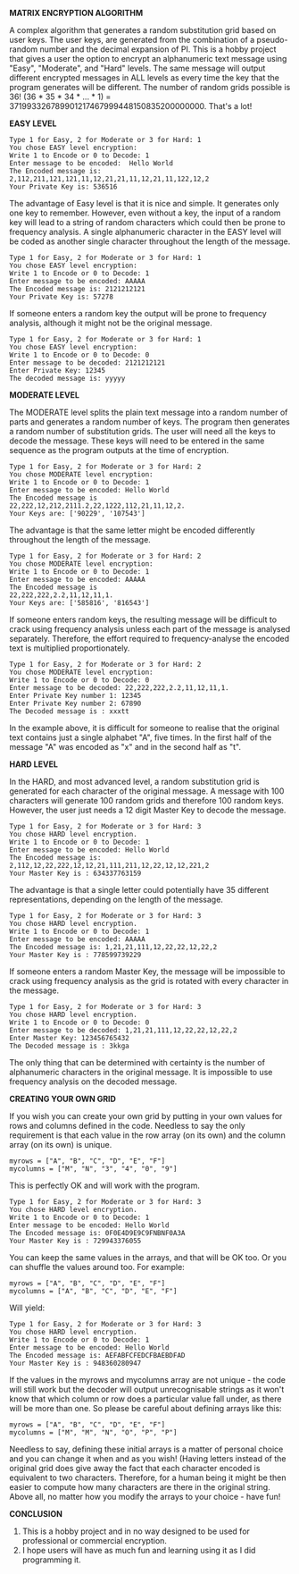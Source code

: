 **MATRIX ENCRYPTION ALGORITHM**

A complex algorithm that generates a random substitution grid based on user keys. The user keys, are generated from the combination of a pseudo-random number and the decimal expansion of PI.
This is a hobby project that gives a user the option to encrypt an alphanumeric text message using "Easy", "Moderate", and "Hard" levels.
The same message will output different encrypted messages in ALL levels as every time the key that the program generates will be different. The number of random grids possible is 36! (36 * 35 * 34 * ... * 1) = 371993326789901217467999448150835200000000. That's a lot!

**EASY LEVEL**
```
Type 1 for Easy, 2 for Moderate or 3 for Hard: 1
You chose EASY level encryption: 
Write 1 to Encode or 0 to Decode: 1
Enter message to be encoded:  Hello World
The Encoded message is: 2,112,211,121,121,11,12,21,21,11,12,21,11,122,12,2
Your Private Key is: 536516
```
The advantage of Easy level is that it is nice and simple. It generates only one key to remember. However, even without a key, the input of a random key will lead to a string of random characters which could then be prone to frequency analysis. A single alphanumeric character in the EASY level will be coded as another single character throughout the length of the message.
```
Type 1 for Easy, 2 for Moderate or 3 for Hard: 1
You chose EASY level encryption: 
Write 1 to Encode or 0 to Decode: 1
Enter message to be encoded: AAAAA
The Encoded message is: 2121212121
Your Private Key is: 57278
```
If someone enters a random key the output will be prone to frequency analysis, although it might not be the original message.
```
Type 1 for Easy, 2 for Moderate or 3 for Hard: 1
You chose EASY level encryption: 
Write 1 to Encode or 0 to Decode: 0
Enter message to be decoded: 2121212121
Enter Private Key: 12345
The decoded message is: yyyyy
```

**MODERATE LEVEL**

The MODERATE level splits the plain text message into a random number of parts and generates a random number of keys. The program then generates a random number of substitution grids.
The user will need all the keys to decode the message. These keys will need to be entered in the same sequence as the program outputs at the time of encryption.
```
Type 1 for Easy, 2 for Moderate or 3 for Hard: 2
You chose MODERATE level encryption: 
Write 1 to Encode or 0 to Decode: 1
Enter message to be encoded: Hello World
The Encoded message is 
22,222,12,212,2111.2,22,1222,112,21,11,12,2.
Your Keys are: ['90229', '107543']
```
The advantage is that the same letter might be encoded differently throughout the length of the message.
```
Type 1 for Easy, 2 for Moderate or 3 for Hard: 2
You chose MODERATE level encryption: 
Write 1 to Encode or 0 to Decode: 1
Enter message to be encoded: AAAAA
The Encoded message is 
22,222,222,2.2,11,12,11,1.
Your Keys are: ['585816', '816543']
```
If someone enters random keys, the resulting message will be difficult to crack using frequency analysis unless each part of the message is analysed separately. Therefore, the effort required to frequency-analyse the encoded text is multiplied proportionately.
```
Type 1 for Easy, 2 for Moderate or 3 for Hard: 2
You chose MODERATE level encryption: 
Write 1 to Encode or 0 to Decode: 0
Enter message to be decoded: 22,222,222,2.2,11,12,11,1.
Enter Private Key number 1: 12345
Enter Private Key number 2: 67890
The Decoded message is : xxxtt
```
In the example above, it is difficult for someone to realise that the original text contains just a single alphabet "A", five times. In the first half of the message "A" was encoded as "x" and in the second half as "t".

**HARD LEVEL**

In the HARD, and most advanced level, a random substitution grid is generated for each character of the original message. A message with 100 characters will generate 100 random grids and therefore 100 random keys. However, the user just needs a 12 digit Master Key to decode the message.
```
Type 1 for Easy, 2 for Moderate or 3 for Hard: 3
You chose HARD level encryption.
Write 1 to Encode or 0 to Decode: 1
Enter message to be encoded: Hello World
The Encoded message is: 2,112,12,22,222,12,12,21,111,211,12,22,12,12,221,2
Your Master Key is : 634337763159
```
The advantage is that a single letter could potentially have 35 different representations, depending on the length of the message.
```
Type 1 for Easy, 2 for Moderate or 3 for Hard: 3
You chose HARD level encryption.
Write 1 to Encode or 0 to Decode: 1
Enter message to be encoded: AAAAA
The Encoded message is: 1,21,21,111,12,22,22,12,22,2
Your Master Key is : 778599739229
```
If someone enters a random Master Key, the message will be impossible to crack using frequency analysis as the grid is rotated with every character in the message.
```
Type 1 for Easy, 2 for Moderate or 3 for Hard: 3
You chose HARD level encryption.
Write 1 to Encode or 0 to Decode: 0
Enter message to be decoded: 1,21,21,111,12,22,22,12,22,2
Enter Master Key: 123456765432
The Decoded message is : 3kkga
```
The only thing that can be determined with certainty is the number of alphanumeric characters in the original message. It is impossible to use frequency analysis on the decoded message.

**CREATING YOUR OWN GRID**

If you wish you can create your own grid by putting in your own values for rows and columns defined in the code. Needless to say the only requirement is that each value in the row array (on its own) and the column array (on its own) is unique.
```This is perfectly OK.
myrows = ["A", "B", "C", "D", "E", "F"]
mycolumns = ["M", "N", "3", "4", "0", "9"]
```
This is perfectly OK and will work with the program.
```
Type 1 for Easy, 2 for Moderate or 3 for Hard: 3
You chose HARD level encryption.
Write 1 to Encode or 0 to Decode: 1
Enter message to be encoded: Hello World
The Encoded message is: 0F0E4D9E9C9FNBNF0A3A
Your Master Key is : 729943376055
```
You can keep the same values in the arrays, and that will be OK too. Or you can shuffle the values around too. For example:
```
myrows = ["A", "B", "C", "D", "E", "F"]
mycolumns = ["A", "B", "C", "D", "E", "F"]
```
Will yield:
```
Type 1 for Easy, 2 for Moderate or 3 for Hard: 3
You chose HARD level encryption.
Write 1 to Encode or 0 to Decode: 1
Enter message to be encoded: Hello World
The Encoded message is: AEFABFCFEDCFBAEBDFAD
Your Master Key is : 948360280947
```
If the values in the myrows and mycolumns array are not unique - the code will still work but the decoder will output unrecognisable strings as it won't know that which column or row does a particular value fall under, as there will be more than one.
So please be careful about defining arrays like this:
```
myrows = ["A", "B", "C", "D", "E", "F"]
mycolumns = ["M", "M", "N", "O", "P", "P"]
```
Needless to say, defining these initial arrays is a matter of personal choice and you can change it when and as you wish! (Having letters instead of the original grid does give away the fact that each character encoded is equivalent to two characters. Therefore, for a human being it might be then easier to compute how many characters are there in the original string.
Above all, no matter how you modify the arrays to your choice - have fun!

**CONCLUSION**

1. This is a hobby project and in no way designed to be used for professional or commercial encryption.
2. I hope users will have as much fun and learning using it as I did programming it.
